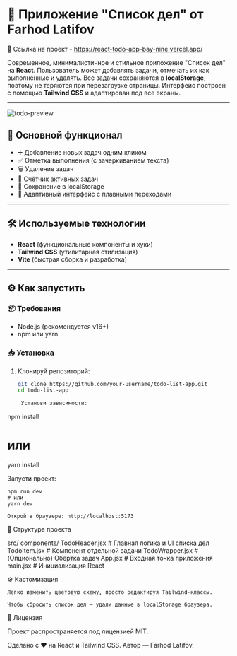 # 📝 Приложение "Список дел" от Farhod Latifov

🔗 Ссылка на проект - https://react-todo-app-bay-nine.vercel.app/

Современное, минималистичное и стильное приложение "Список дел" на **React**. Пользователь может добавлять задачи, отмечать их как выполненные и удалять. Все задачи сохраняются в **localStorage**, поэтому не теряются при перезагрузке страницы. Интерфейс построен с помощью **Tailwind CSS** и адаптирован под все экраны.

---

![todo-preview](https://github.com/user-attachments/assets/06ebb4c5-b467-41f9-ada0-12b818721312)


## 🚀 Основной функционал

- ➕ Добавление новых задач одним кликом
- ✅ Отметка выполнения (с зачеркиванием текста)
- 🗑️ Удаление задач
- 🔢 Счётчик активных задач
- 💾 Сохранение в localStorage
- 📱 Адаптивный интерфейс с плавными переходами

---

## 🛠️ Используемые технологии

- **React** (функциональные компоненты и хуки)
- **Tailwind CSS** (утилитарная стилизация)
- **Vite** (быстрая сборка и разработка)

---

## ⚙️ Как запустить

### 📦 Требования

- Node.js (рекомендуется v16+)
- npm или yarn

### 📥 Установка

1. Клонируй репозиторий:
   ```sh
   git clone https://github.com/your-username/todo-list-app.git
   cd todo-list-app

    Установи зависимости:

npm install
# или
yarn install

Запусти проект:

    npm run dev
    # или
    yarn dev

    Открой в браузере: http://localhost:5173

📁 Структура проекта

src/
  components/
    TodoHeader.jsx   # Главная логика и UI списка дел
    TodoItem.jsx     # Компонент отдельной задачи
    TodoWrapper.jsx  # (Опционально) Обёртка задач
  App.jsx            # Входная точка приложения
  main.jsx           # Инициализация React

⚙️ Кастомизация

    Легко изменить цветовую схему, просто редактируя Tailwind-классы.

    Чтобы сбросить список дел — удали данные в localStorage браузера.

📄 Лицензия

Проект распространяется под лицензией MIT.

Сделано с ❤️ на React и Tailwind CSS. Автор — Farhod Latifov.
